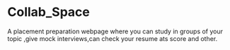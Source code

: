 # Collab_Space
A placement preparation webpage where you can study in groups of your topic ,give mock interviews,can check your resume ats score and other.
